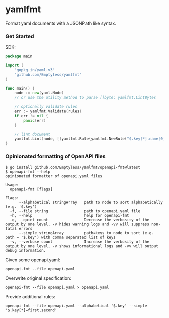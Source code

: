 # yamlfmt

Format yaml documents with a JSONPath like syntax.

### Get Started

SDK:

```go
package main

import (
	"gopkg.in/yaml.v3"
    "github.com/Emptyless/yamlfmt"
)

func main() {
	node := new(yaml.Node)
	// or use the utility method to parse []byte: yamlfmt.LintBytes

	// optionally validate rules
	err := yamlfmt.Validate(rules)
	if err != nil {
		panic(err)
	}

	// lint document
	yamlfmt.Lint(node, []yamlfmt.Rule{yamlfmt.NewRule("$.key[*].name[0]", yamlfmt.StringOrderingFn, yamlfmt.NewSimpleOrdering("first", "second"))})
}
```

### Opinionated formatting of OpenAPI files
```
$ go install github.com/Emptyless/yamlfmt/openapi-fmt@latest
$ openapi-fmt --help
opinionated formatter of openapi.yaml files

Usage:
  openapi-fmt [flags]

Flags:
      --alphabetical stringArray   path to node to sort alphabetically (e.g. '$.key')
  -f, --file string                path to openapi.yaml file
  -h, --help                       help for openapi-fmt
  -q, --quiet count                Decrease the verbosity of the output by one level, -v hides warning logs and -vv will suppress non-fatal errors
      --simple stringArray         path=keys to node to sort (e.g. path = '$.key') with comma separated list of keys
  -v, --verbose count              Increase the verbosity of the output by one level, -v shows informational logs and -vv will output debug information.
```

Given some openapi.yaml:

```
openapi-fmt --file openapi.yaml
```

Overwrite original specification:

```
openapi-fmt --file openapi.yaml > openapi.yaml
```

Provide additional rules:

```
openapi-fmt --file openapi.yaml --alphabetical '$.key' --simple '$.key[*]=first,second'
```



